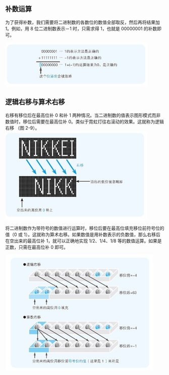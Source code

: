## 补数运算

为了获得补数，我们需要将二进制数的各数位的数值全部取反，然后再将结果加 1。例如，用 8 位二进制数表示－1 时，只需求得 1，也就是 00000001 的补数即可。

![](../markdown_import_image/import-2022-12-25-17-43-12.png)


## 逻辑右移与算术右移

右移有移位后在最高位补 0 和补 1 两种情况。当二进制数的值表示图形模式而非数值时，移位后需要在最高位补 0。类似于霓虹灯往右滚动的效果。这就称为逻辑右移 （图 2-9）。
![](../markdown_import_image/import-2022-12-25-17-46-14.png)

将二进制数作为带符号的数值进行运算时，移位后要在最高位填充移位前符号位的值（0 或 1）。这就称为算术右移。如果数值是用补数表示的负数值，那么右移后在空出来的最高位补 1，就可以正确地实现 1/2、1/4、1/8 等的数值运算。如果是正数，只需在最高位补 0 即可。

![](../markdown_import_image/import-2022-12-25-17-46-55.png)